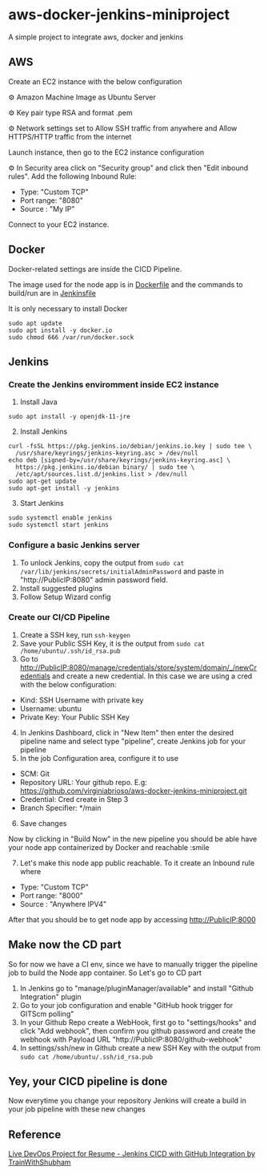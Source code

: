 # aws-docker-jenkins-miniproject

A simple project to integrate aws, docker and jenkins

## AWS

Create an EC2 instance with the below configuration

:gear: Amazon Machine Image as Ubuntu Server

:gear: Key pair type RSA and format .pem

:gear: Network settings set to Allow SSH traffic from anywhere and Allow HTTPS/HTTP traffic from the internet

Launch instance, then go to the EC2 instance configuration

:gear: In Security area click on "Security group" and click then "Edit inbound rules". Add the following Inbound Rule:

- Type: "Custom TCP"
- Port range: "8080"
- Source : "My IP"

Connect to your EC2 instance.

## Docker

Docker-related settings are inside the CICD Pipeline.

The image used for the node app is in [Dockerfile](./Dockerfile) and the commands to build/run are in [Jenkinsfile](./Jenkinsfile)

It is only necessary to install Docker

```shell script
sudo apt update
sudo apt install -y docker.io
sudo chmod 666 /var/run/docker.sock
```

## Jenkins

### Create the Jenkins enviromment inside EC2 instance

1. Install Java

```shell script
sudo apt install -y openjdk-11-jre
```

2. Install Jenkins

```shell script
curl -fsSL https://pkg.jenkins.io/debian/jenkins.io.key | sudo tee \
  /usr/share/keyrings/jenkins-keyring.asc > /dev/null 
echo deb [signed-by=/usr/share/keyrings/jenkins-keyring.asc] \
  https://pkg.jenkins.io/debian binary/ | sudo tee \
  /etc/apt/sources.list.d/jenkins.list > /dev/null
sudo apt-get update 
sudo apt-get install -y jenkins
```

3. Start Jenkins

```shell script
sudo systemctl enable jenkins
sudo systemctl start jenkins
```

### Configure a basic Jenkins server

1. To unlock Jenkins, copy the output from ```sudo cat /var/lib/jenkins/secrets/initialAdminPassword``` and paste in "http://PublicIP:8080" admin password field.
2. Install suggested plugins
3. Follow Setup Wizard config

### Create our CI/CD Pipeline

1. Create a SSH key, run ```ssh-keygen```
2. Save your Public SSH Key, it is the output from ```sudo cat /home/ubuntu/.ssh/id_rsa.pub```
3. Go to <http://PublicIP:8080/manage/credentials/store/system/domain/_/newCredentials> and create a new credential. In this case we are using a cred with the below configuration:

- Kind: SSH Username with private key
- Username: ubuntu
- Private Key: Your Public SSH Key

4. In Jenkins Dashboard, click in "New Item" then enter the desired pipeline name and select type "pipeline", create Jenkins job for your pipeline
5. In the job Configuration area, configure it to use

- SCM: Git
- Repository URL: Your github repo. E.g: <https://github.com/virginiabrioso/aws-docker-jenkins-miniproject.git>
- Credential: Cred create in Step 3
- Branch Specifier: */main

6. Save changes

Now by clicking in "Build Now" in the new pipeline you should be able have your node app containerized by Docker and reachable :smile

7. Let's make this node app public reachable. To it create an Inbound rule where

- Type: "Custom TCP"
- Port range: "8000"
- Source : "Anywhere IPV4"

After that you should be to get node app by accessing <http://PublicIP:8000>

## Make now the CD part

So for now we have a CI env, since we have to manually trigger the pipeline job to build the Node app container. So Let's go to CD part

1. In Jenkins go to "manage/pluginManager/available" and install "Github Integration" plugin
2. Go to your job configuration and enable "GitHub hook trigger for GITScm polling"
3. In your Github Repo create a WebHook, first go to "settings/hooks" and click "Add webhook", then confirm you github password and create the webhook with Payload URL "http://PublicIP:8080/github-webhook"
4. In settings/ssh/new in Github create a new SSH Key with the output from ```sudo cat /home/ubuntu/.ssh/id_rsa.pub```

## Yey, your CICD pipeline is done

Now everytime you change your repository Jenkins will create a build in your job pipeline with these new changes

## Reference

[Live DevOps Project for Resume - Jenkins CICD with GitHub Integration by TrainWithShubham](https://www.youtube.com/watch?v=nplH3BzKHPk&list=PLlfy9GnSVerRqYJgVYO0UiExj5byjrW8u&index=15)
